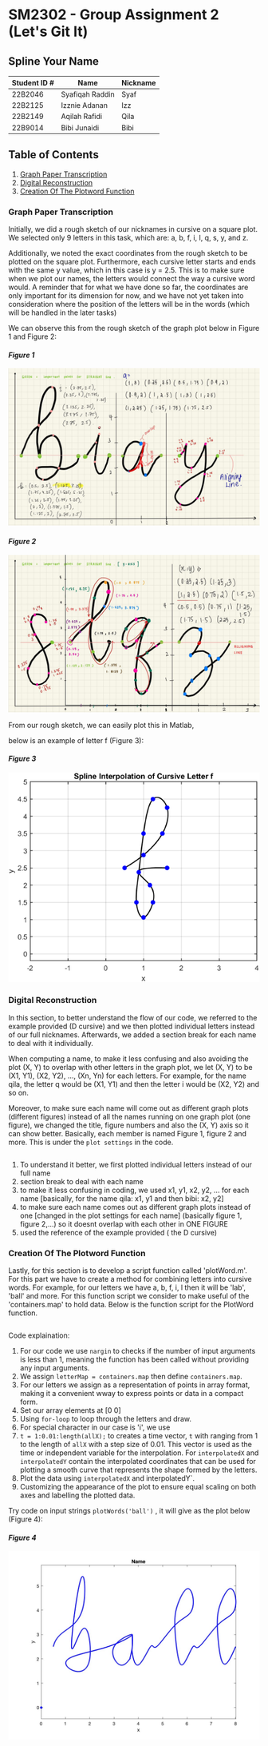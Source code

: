 # SM2302 - Group Assignment 2 (Let's Git It)
## Spline Your Name 


| Student ID \# | Name            | Nickname |
|---------------|-----------------|----------|
| 22B2046       | Syafiqah Raddin | Syaf     |
| 22B2125       | Izznie Adanan   | Izz      |
| 22B2149       | Aqilah Rafidi   | Qila     |  
| 22B9014       | Bibi Junaidi    | Bibi     |

## Table of Contents

1.  [Graph Paper Transcription](#graph-paper-transcription)
2.  [Digital Reconstruction](#digital-reconstruction)
3.  [Creation Of The Plotword Function](#creation-of-the-plotword-function)

### Graph Paper Transcription

Initially, we did a rough sketch of our nicknames in cursive on a square plot. 
We selected only 9 letters in this task, which are: a, b, f, i, l, q, s, y, and z.

Additionally, we noted the exact coordinates from the rough sketch to be plotted on the square plot.
Furthermore, each cursive letter starts and ends with the same y value, which in this case is y = 2.5. 
This is to make sure when we plot our names, the letters would connect the way a cursive word would. 
A reminder that for what we have done so far, the coordinates are only important for its dimension for now, and we have not yet taken into consideration where the position of the letters will be in the words (which will be handled in the later tasks) 

We can observe this from the rough sketch of the graph plot below in Figure 1 and Figure 2:

#### *Figure 1*
![](pictureone.jpeg)


#### *Figure 2*
![](picturetwo.jpeg)


From our rough sketch, we can easily plot this in Matlab, 

below is an example of letter f (Figure 3):

#### *Figure 3*
![](untitled1.png) 

### Digital Reconstruction

In this section, to better understand the flow of our code, we referred to the example provided (D cursive)
and we then plotted individual letters instead of our full nicknames.
Afterwards, we added a section break for each name to deal with it individually.  

When computing a name, to make it less confusing and also avoiding the plot (X, Y) to overlap with other letters in the graph plot, 
we let (X, Y) to be (X1, Y1), (X2, Y2), ..., (Xn, Yn) for each letters. 
For example, for the name qila, the letter q would be (X1, Y1) and then the letter i would be (X2, Y2) and so on. 

Moreover, to make sure each name will come out as different graph plots (different figures)
instead of all the names running on one graph plot (one figure), we changed the title, figure numbers
and also the (X, Y) axis so it can show better. Basically, each member is named Figure 1, figure 2 and more.
This is under the `plot settings` in the code. 

```
```


1. To understand it better, we first plotted individual letters instead of our full name
2. section break to deal with each name 
3. to make it less confusing in coding, we used x1, y1, x2, y2, ... for each name 
[basically, for the name qila: x1, y1 and then bibi: x2, y2]
4. to make sure each name comes out as different graph plots instead of one 
[changed in the plot settings for each name]
(basically figure 1, figure 2,...) 
so it doesnt overlap with each other in ONE FIGURE 
5. used the reference of the example provided ( the D cursive) 



### Creation Of The Plotword Function 

Lastly, for this section is to develop a script function called 'plotWord.m'. For this part we have to create a  method for combining letters into cursive words.
For example, for our letters we have a, b, f, i, l then it will be 'lab', 'ball' and more.
For this function script we consider to make useful of the 'containers.map' to hold data.
Below is the function script for the PlotWord function.

```
```

Code explaination:
1. For our code we use `nargin` to checks if the number of input arguments is less than 1, meaning the function has been called without providing any input arguments.
2. We assign `letterMap = containers.map` then define `containers.map`.
3. For our letters we assign as a representation of points in array format, making it a convenient wway to express points or data in a compact form.
4. Set our array elements at [0 0]
5. Using `for-loop` to loop through the letters and draw.
6. For special character in our case is 'i', we use ` `
7. ` t = 1:0.01:length(allX); ` to creates a time vector, `t` with ranging from 1 to the length of `allX` with a step size of 0.01. This vector is used as the time or independent variable for the interpolation.
For `interpolatedX` and `interpolatedY` contain the interpolated coordinates that can be used for plotting a smooth curve that represents the shape formed by the letters.
8. Plot the data using `interpolatedX` and interpolatedY`.
9. Customizing the appearance of the plot to ensure equal scaling on both axes and labelling the plotted data.

Try code on input strings `plotWords('ball')` , it will give as the plot below (Figure 4):

#### *Figure 4*
![](picturethree.jpg)
